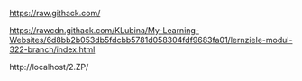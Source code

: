 https://raw.githack.com/

https://rawcdn.githack.com/KLubina/My-Learning-Websites/6d8bb2b053db5fdcbb5781d058304fdf9683fa01/lernziele-modul-322-branch/index.html

http://localhost/2.ZP/
